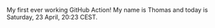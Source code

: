My first ever working GitHub Action!
My name is Thomas and today is Saturday, 23 April, 20:23 CEST. 
